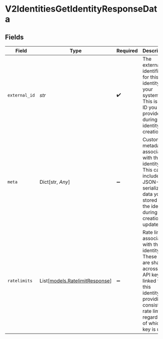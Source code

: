 # V2IdentitiesGetIdentityResponseData


## Fields

| Field                                                                                                                                                                               | Type                                                                                                                                                                                | Required                                                                                                                                                                            | Description                                                                                                                                                                         | Example                                                                                                                                                                             |
| ----------------------------------------------------------------------------------------------------------------------------------------------------------------------------------- | ----------------------------------------------------------------------------------------------------------------------------------------------------------------------------------- | ----------------------------------------------------------------------------------------------------------------------------------------------------------------------------------- | ----------------------------------------------------------------------------------------------------------------------------------------------------------------------------------- | ----------------------------------------------------------------------------------------------------------------------------------------------------------------------------------- |
| `external_id`                                                                                                                                                                       | *str*                                                                                                                                                                               | :heavy_check_mark:                                                                                                                                                                  | The external identifier for this identity in your system. This is the ID you provided during identity creation.                                                                     | user_abc123                                                                                                                                                                         |
| `meta`                                                                                                                                                                              | Dict[str, *Any*]                                                                                                                                                                    | :heavy_minus_sign:                                                                                                                                                                  | Custom metadata associated with this identity. This can include any JSON-serializable data you stored with the identity during creation or updates.                                 | {<br/>"name": "Alice Smith",<br/>"email": "alice@example.com",<br/>"plan": "premium"<br/>}                                                                                          |
| `ratelimits`                                                                                                                                                                        | List[[models.RatelimitResponse](../models/ratelimitresponse.md)]                                                                                                                    | :heavy_minus_sign:                                                                                                                                                                  | Rate limits associated with this identity. These limits are shared across all API keys linked to this identity, providing consistent rate limiting regardless of which key is used. |                                                                                                                                                                                     |